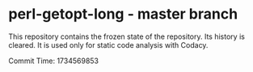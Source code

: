 # perl-getopt-long - master branch

This repository contains the frozen state of the repository.
Its history is cleared. It is used only for static code
analysis with Codacy.

Commit Time: 1734569853